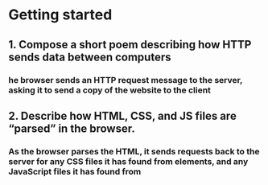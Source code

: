 # Getting started
## 1. Compose a short poem describing how HTTP sends data between computers
### he browser sends an HTTP request message to the server, asking it to send a copy of the website to the client
## 2. Describe how HTML, CSS, and JS files are “parsed” in the browser.
### As the browser parses the HTML, it sends requests back to the server for any CSS files it has found from <link> elements, and any JavaScript files it has found from <script> elements, and from those, then parses the CSS and JavaScript.
## 3. How can you find images to add to a Website?
### the internet
## 4. How do you create a String vs a Number in JavaScript?
### strings have single quoates around them and numbers are just numbers
## 5. What is a Variable and why are they important in JavaScript?
### Variables are containers that store values. You start by declaring a variable with the let keyword, followed by the name you give to the variable

# HTML
## 1. What is an HTML attribute?
### special words used inside the opening tag to control the element's behaviour.
## 2. Describe the Anatomy of an HTMl element.
### name of the element wrapped in opening and closing angle brackets
## 3. What is the Difference between <article> and <section> element tags?
### they both group parts of the page together but <setion> is more specific
## 4. What Elements does a “typical” website include?
### header > navigation bar > main content > sidebar > footer
## 5. How does metadata influence Search Engine Optimization?
### Specifying a description that includes keywords relating to the content of your page is useful as it has the potential to make your page appear higher in relevant searches performed in search engines
## 6. How is the <meta> HTML tag used when specifying metadata?
### defines metadata about an HTML document.

# Miscellaneous 
## 1. What is the first step to designing a Website?
### project ideation
##2. What is the most important question to answer when designing a Website?
### What exaclty do i want to accomplish?
## 1. Why should you use an <h1> element over a <span> element to display a top level heading?
### <span> is an inline element and <h1> is a block element.
## 2. What are the benefits of using semantic tags in our HTML?
### - Search engines will consider its contents as important keywords to influence the page's search rankings 
### - Screen readers can use it as a signpost to help visually impaired users navigate a page
### - Finding blocks of meaningful code is significantly easier than searching through endless divs with or without semantic or namespaced classes
### - Suggests to the developer the type of data that will be populated
### - Semantic naming mirrors proper custom element/component naming
## 1. Describe 2 things that require JavaScript in the Browser?
### zooming in and out and starting and stopping a video
## 2. How can you add JavaScript to an HTML document?
### <script></script>
